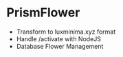 #  PrismFlower

* Transform to luxminima.xyz format 
* Handle /activate with NodeJS
* Database Flower Management
